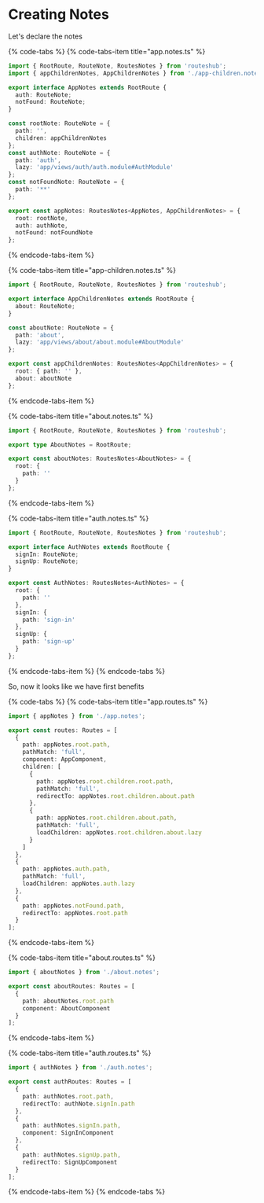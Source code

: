 # Creating Notes

Let's declare the notes

{% code-tabs %}
{% code-tabs-item title="app.notes.ts" %}
```typescript
import { RootRoute, RouteNote, RoutesNotes } from 'routeshub';
import { appChildrenNotes, AppChildrenNotes } from './app-children.notes';

export interface AppNotes extends RootRoute {
  auth: RouteNote;
  notFound: RouteNote;
}

const rootNote: RouteNote = {
  path: '',
  children: appChildrenNotes
};
const authNote: RouteNote = {
  path: 'auth',
  lazy: 'app/views/auth/auth.module#AuthModule'
};
const notFoundNote: RouteNote = {
  path: '**'
};

export const appNotes: RoutesNotes<AppNotes, AppChildrenNotes> = {
  root: rootNote,
  auth: authNote,
  notFound: notFoundNote
};
```
{% endcode-tabs-item %}

{% code-tabs-item title="app-children.notes.ts" %}
```typescript
import { RootRoute, RouteNote, RoutesNotes } from 'routeshub';

export interface AppChildrenNotes extends RootRoute {
  about: RouteNote;
}

const aboutNote: RouteNote = {
  path: 'about',
  lazy: 'app/views/about/about.module#AboutModule'
};

export const appChildrenNotes: RoutesNotes<AppChildrenNotes> = {
  root: { path: '' },
  about: aboutNote
};
```
{% endcode-tabs-item %}

{% code-tabs-item title="about.notes.ts" %}
```typescript
import { RootRoute, RouteNote, RoutesNotes } from 'routeshub';

export type AboutNotes = RootRoute;

export const aboutNotes: RoutesNotes<AboutNotes> = {
  root: {
    path: ''
  }
};
```
{% endcode-tabs-item %}

{% code-tabs-item title="auth.notes.ts" %}
```typescript
import { RootRoute, RouteNote, RoutesNotes } from 'routeshub';

export interface AuthNotes extends RootRoute {
  signIn: RouteNote;
  signUp: RouteNote;
}

export const AuthNotes: RoutesNotes<AuthNotes> = {
  root: {
    path: ''
  },
  signIn: {
    path: 'sign-in'
  },
  signUp: {
    path: 'sign-up'
  }
};
```
{% endcode-tabs-item %}
{% endcode-tabs %}



So, now it looks like we have first benefits

{% code-tabs %}
{% code-tabs-item title="app.routes.ts" %}
```typescript
import { appNotes } from './app.notes';

export const routes: Routes = [
  {
    path: appNotes.root.path,
    pathMatch: 'full',
    component: AppComponent,
    children: [
      {
        path: appNotes.root.children.root.path,
        pathMatch: 'full',
        redirectTo: appNotes.root.children.about.path
      },
      {
        path: appNotes.root.children.about.path,
        pathMatch: 'full',
        loadChildren: appNotes.root.children.about.lazy
      }
    ]
  },
  {
    path: appNotes.auth.path,
    pathMatch: 'full',
    loadChildren: appNotes.auth.lazy
  },
  {
    path: appNotes.notFound.path,
    redirectTo: appNotes.root.path
  }
];
```
{% endcode-tabs-item %}

{% code-tabs-item title="about.routes.ts" %}
```typescript
import { aboutNotes } from './about.notes';

export const aboutRoutes: Routes = [
  {
    path: aboutNotes.root.path
    component: AboutComponent
  }
];
```
{% endcode-tabs-item %}

{% code-tabs-item title="auth.routes.ts" %}
```typescript
import { authNotes } from './auth.notes';

export const authRoutes: Routes = [
  {
    path: authNotes.root.path,
    redirectTo: authNote.signIn.path
  },
  {
    path: authNotes.signIn.path,
    component: SignInComponent
  },
  {
    path: authNotes.signUp.path,
    redirectTo: SignUpComponent
  }
];
```
{% endcode-tabs-item %}
{% endcode-tabs %}

